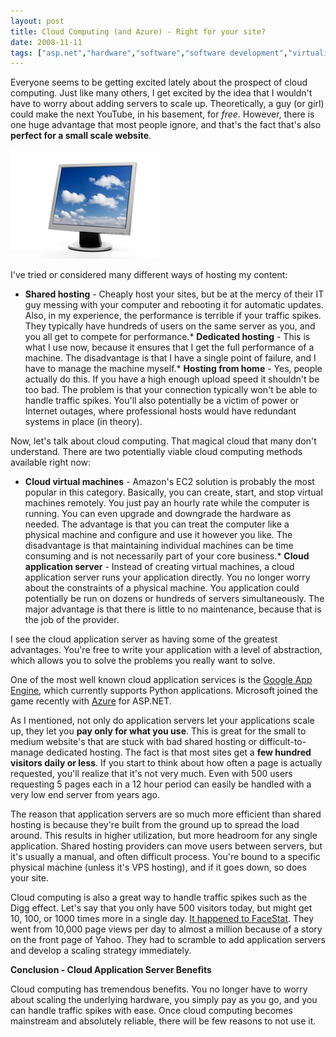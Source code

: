 ```yaml
---
layout: post
title: Cloud Computing (and Azure) - Right for your site?
date: 2008-11-11
tags: ["asp.net","hardware","software","software development","virtualization"]
---
```


Everyone seems to be getting excited lately about the prospect of cloud computing. Just like many others, I get excited by the idea that I wouldn't have to worry about adding servers to scale up. Theoretically, a guy (or girl) could make the next YouTube, in his basement, for _free_. However, there is one huge advantage that most people ignore, and that's the fact that's also **perfect for a small scale website**.

![iStock_000004135866XSmall](istock-000004135866xsmall.jpg) 

I've tried or considered many different ways of hosting my content:

*   **Shared hosting** - Cheaply host your sites, but be at the mercy of their IT guy messing with your computer and rebooting it for automatic updates. Also, in my experience, the performance is terrible if your traffic spikes. They typically have hundreds of users on the same server as you, and you all get to compete for performance.*   **Dedicated hosting** - This is what I use now, because it ensures that I get the full performance of a machine. The disadvantage is that I have a single point of failure, and I have to manage the machine myself.*   **Hosting from home** - Yes, people actually do this. If you have a high enough upload speed it shouldn't be too bad. The problem is that your connection typically won't be able to handle traffic spikes. You'll also potentially be a victim of power or Internet outages, where professional hosts would have redundant systems in place (in theory). 

Now, let's talk about cloud computing. That magical cloud that many don't understand. There are two potentially viable cloud computing methods available right now:

*   **Cloud virtual machines** - Amazon's EC2 solution is probably the most popular in this category. Basically, you can create, start, and stop virtual machines remotely. You just pay an hourly rate while the computer is running. You can even upgrade and downgrade the hardware as needed. The advantage is that you can treat the computer like a physical machine and configure and use it however you like. The disadvantage is that maintaining individual machines can be time consuming and is not necessarily part of your core business.*   **Cloud application server** - Instead of creating virtual machines, a cloud application server runs your application directly. You no longer worry about the constraints of a physical machine. You application could potentially be run on dozens or hundreds of servers simultaneously. The major advantage is that there is little to no maintenance, because that is the job of the provider. 

I see the cloud application server as having some of the greatest advantages. You're free to write your application with a level of abstraction, which allows you to solve the problems you really want to solve.

One of the most well known cloud application services is the [Google App Engine](http://code.google.com/appengine/), which currently supports Python applications. Microsoft joined the game recently with [Azure](http://www.microsoft.com/azure/default.mspx) for ASP.NET.

As I mentioned, not only do application servers let your applications scale up, they let you **pay only for what you use**. This is great for the small to medium website's that are stuck with bad shared hosting or difficult-to-manage dedicated hosting. The fact is that most sites get a **few hundred visitors daily or less**. If you start to think about how often a page is actually requested, you'll realize that it's not very much. Even with 500 users requesting 5 pages each in a 12 hour period can easily be handled with a very low end server from years ago.

The reason that application servers are so much more efficient than shared hosting is because they're built from the ground up to spread the load around. This results in higher utilization, but more headroom for any single application. Shared hosting providers can move users between servers, but it's usually a manual, and often difficult process. You're bound to a specific physical machine (unless it's VPS hosting), and if it goes down, so does your site.

Cloud computing is also a great way to handle traffic spikes such as the Digg effect. Let's say that you only have 500 visitors today, but might get 10, 100, or 1000 times more in a single day. [It happened to FaceStat](http://www.lukasbiewald.com/?p=153). They went from 10,000 page views per day to almost a million because of a story on the front page of Yahoo. They had to scramble to add application servers and develop a scaling strategy immediately.

**Conclusion - Cloud Application Server Benefits**

Cloud computing has tremendous benefits. You no longer have to worry about scaling the underlying hardware, you simply pay as you go, and you can handle traffic spikes with ease. Once cloud computing becomes mainstream and absolutely reliable, there will be few reasons to not use it.